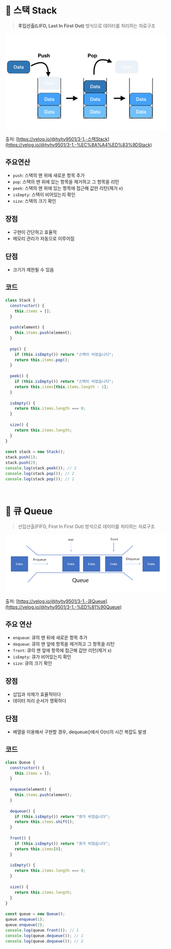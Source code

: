 # **📌 스택 Stack**

> **후입선출(LIFO, Last In First Out)** 방식으로 데이터를 처리하는 자료구조

![stack](../img/stack,queue/stack.png)

출처: [https://velog.io/@hyhy9501/3-1.-스택Stack](https://velog.io/@hyhy9501/3-1.-%EC%8A%A4%ED%83%9DStack)

## 주요연산

- `push`: 스택의 맨 위에 새로운 항목 추가
- `pop`: 스택의 맨 위에 있는 항목을 제거하고 그 항목을 리턴
- `peek`: 스택의 맨 위에 있는 항목에 접근해 값만 리턴(제거 x)
- `isEmpty`: 스택이 비어있는지 확인
- `size`: 스택의 크기 확인

## 장점

- 구현이 간단하고 효율적
- 메모리 관리가 자동으로 이루어짐

## 단점

- 크기가 제한될 수 있음

## 코드

```jsx
class Stack {
  constructor() {
    this.items = [];
  }

  push(element) {
    this.items.push(element);
  }

  pop() {
    if (this.isEmpty()) return "스택이 비었습니다";
    return this.items.pop();
  }

  peek() {
    if (this.isEmpty()) return "스택이 비었습니다";
    return this.items[this.items.length - 1];
  }

  isEmpty() {
    return this.items.length === 0;
  }

  size() {
    return this.items.length;
  }
}

const stack = new Stack();
stack.push(1);
stack.push(2);
console.log(stack.peek()); // 2
console.log(stack.pop()); // 2
console.log(stack.pop()); // 1
```

<br>

# **📌 큐 Queue**

> 선입선출(FIFO, First In First Out) 방식으로 데이터를 처리하는 자료구조

![queue](../img/stack,queue/queue.png)

출처: [https://velog.io/@hyhy9501/3-1.-큐Queue](https://velog.io/@hyhy9501/3-1.-%ED%81%90Queue)

## 주요 연산

- `enqueue`: 큐의 맨 뒤에 새로운 항목 추가
- `dequeue`: 큐의 맨 앞에 항목을 제거하고 그 항목을 리턴
- `front`: 큐의 맨 앞에 항목에 접근해 값만 리턴(제거 x)
- `isEmpty`: 큐가 비어있는지 확인
- `size`: 큐의 크기 확인

## 장점

- 삽입과 삭제가 효율적이다
- 데이터 처리 순서가 명확하다

## 단점

- 배열을 이용해서 구현할 경우, dequeue()에서 O(n)의 시간 복잡도 발생

## 코드

```jsx
class Queue {
  constructor() {
    this.items = [];
  }

  enqueue(element) {
    this.items.push(element);
  }

  dequeue() {
    if (this.isEmpty()) return "큐가 비었습니다";
    return this.items.shift();
  }

  front() {
    if (this.isEmpty()) return "큐가 비었습니다";
    return this.items[0];
  }

  isEmpty() {
    return this.items.length === 0;
  }

  size() {
    return this.items.length;
  }
}

const queue = new Queue();
queue.enqueue(1);
queue.enqueue(2);
console.log(queue.front()); // 1
console.log(queue.dequeue()); // 1
console.log(queue.dequeue()); // 2
```
